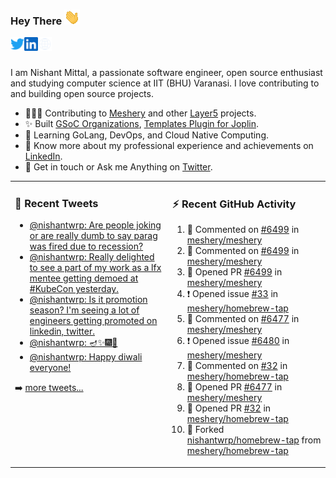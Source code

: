 ### Hey There <img src="./assets/wave.gif" width="25px">
<a href="http://urls.nishantwrp.com/github-to-twitter" target="_blank">
  <img align="left" alt="Nishant's Twitter" width="22px" src="./assets/twitter.svg" />
</a>
<a href="http://urls.nishantwrp.com/github-to-linkedin" target="_blank">
  <img align="left" alt="Nishant's LinkedIn" width="22px" src="./assets/linkedin.svg" />
</a>
<a href="http://urls.nishantwrp.com/github-to-site" target="_blank">
  <img align="left" alt="Nishant's Site" width="22px" src="./assets/globe.svg" />
</a>
<br /><br />

I am Nishant Mittal, a passionate software engineer, open source enthusiast and studying computer science at IIT (BHU) Varanasi. I love contributing to and building open source projects.

- 👨🏽‍💻 Contributing to [Meshery](https://meshery.io/) and other [Layer5](https://layer5.io/) projects.
- ✨ Built [GSoC Organizations](https://www.gsocorganizations.dev/), [Templates Plugin for Joplin](https://github.com/joplin/plugin-templates).
- 🌱 Learning GoLang, DevOps, and Cloud Native Computing.
- 🚀 Know more about my professional experience and achievements on [LinkedIn](http://urls.nishantwrp.com/github-to-linkedin).
- 💬 Get in touch or Ask me Anything on [Twitter](http://urls.nishantwrp.com/github-to-twitter).

<table><tr>
<td valign="top" width="50%">

### 📱 Recent Tweets
<!-- TWITTER:START -->
- [@nishantwrp: Are people joking or are really dumb to say parag was fired due to recession?](https://rss.app/articles/cb4e791f6f6d729c074351566bd3a7c508111d6e1136a1e9c3ec930d979628d4f61eb1492ac7df6dfba7637cda10079569d56ae2c0137a118d)
- [@nishantwrp: Really delighted to see a part of my work as a lfx mentee getting demoed at #KubeCon yesterday.](https://rss.app/articles/cb4e791f6f6d729c074351566bd3a7c508111d6e1136a1e9c3ec930d979628d4f61eb1492ac7df6dfba76c7cd613099b62d26ce6c014721588)
- [@nishantwrp: Is it promotion season? I&#39;m seeing a lot of engineers getting promoted on linkedin, twitter.](https://rss.app/articles/cb4e791f6f6d729c074351566bd3a7c508111d6e1136a1e9c3ec930d979628d4f61eb1492ac7df6dfba7687bde1d099664d46ae0c4117e1c8e)
- [@nishantwrp: 🪔✨🎆🎇](https://rss.app/articles/cb4e791f6f6d729c074351566bd3a7c508111d6e1136a1e9c3ec930d979628d4f61eb1492ac7df6dfba66c78de120c9a64d36de9c41b781589)
- [@nishantwrp: Happy diwali everyone!](https://rss.app/articles/cb4e791f6f6d729c074351566bd3a7c508111d6e1136a1e9c3ec930d979628d4f61eb1492ac7df6dfba6687ad8120f9a61d46ce0c6167c1283)
<!-- TWITTER:END -->
➡️ [more tweets...](http://urls.nishantwrp.com/github-to-twitter)

</td>
<td valign="top" width="50%">

### ⚡ Recent GitHub Activity
<!--RECENT_ACTIVITY:start-->
1. 💬 Commented on [#6499](https://github.com/meshery/meshery/pull/6499#issuecomment-1304816568) in [meshery/meshery](https://github.com/meshery/meshery)
2. 💬 Commented on [#6499](https://github.com/meshery/meshery/pull/6499#issuecomment-1304762029) in [meshery/meshery](https://github.com/meshery/meshery)
3. 💪 Opened PR [#6499](https://github.com/meshery/meshery/pull/6499) in [meshery/meshery](https://github.com/meshery/meshery)
4. ❗️ Opened issue [#33](https://github.com/meshery/homebrew-tap/issues/33) in [meshery/homebrew-tap](https://github.com/meshery/homebrew-tap)
5. 💬 Commented on [#6477](https://github.com/meshery/meshery/pull/6477#issuecomment-1301342471) in [meshery/meshery](https://github.com/meshery/meshery)
6. ❗️ Opened issue [#6480](https://github.com/meshery/meshery/issues/6480) in [meshery/meshery](https://github.com/meshery/meshery)
7. 💬 Commented on [#32](https://github.com/meshery/homebrew-tap/pull/32#issuecomment-1301161942) in [meshery/homebrew-tap](https://github.com/meshery/homebrew-tap)
8. 💪 Opened PR [#6477](https://github.com/meshery/meshery/pull/6477) in [meshery/meshery](https://github.com/meshery/meshery)
9. 💪 Opened PR [#32](https://github.com/meshery/homebrew-tap/pull/32) in [meshery/homebrew-tap](https://github.com/meshery/homebrew-tap)
10. 🔱 Forked [nishantwrp/homebrew-tap](https://github.com/nishantwrp/homebrew-tap) from [meshery/homebrew-tap](https://github.com/meshery/homebrew-tap)
<!--RECENT_ACTIVITY:end-->

</td>
</tr></table>

